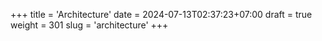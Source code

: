 +++
title = 'Architecture'
date = 2024-07-13T02:37:23+07:00
draft = true
weight = 301
slug = 'architecture'
+++
